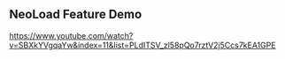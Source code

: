 ## NeoLoad Feature Demo

https://www.youtube.com/watch?v=SBXkYVgqaYw&index=11&list=PLdITSV_zl58pQo7rztV2j5Ccs7kEA1GPE
